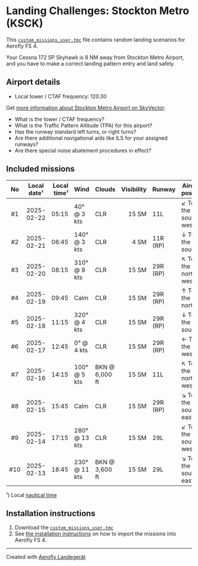 # Landing Challenges: Stockton Metro (KSCK)

This [`custom_missions_user.tmc`](missions/custom_missions_user.tmc) file contains random landing scenarios for Aerofly FS 4.

Your Cessna 172 SP Skyhawk is 8 NM away from Stockton Metro Airport, and you have to make a correct landing pattern entry and land safely.

## Airport details

- Local tower / CTAF frequency: 120.30

Get [more information about Stockton Metro Airport on SkyVector](https://skyvector.com/airport/KSCK):

- What is the tower / CTAF frequency?
- What is the Traffic Pattern Altitude (TPA) for this airport?
- Has the runway standard left turns, or right turns?
- Are there additional navigational aids like ILS for your assigned runways?
- Are there special noise abatement procedures in effect?

## Included missions

| No  | Local date¹ | Local time¹ | Wind          | Clouds         | Visibility | Runway   | Aircraft position    |
| :-: | ----------- | ----------: | ------------- | -------------- | ---------: | -------- | -------------------- |
| #1  | 2025-02-22  |       05:15 | 40° @ 3 kts   | CLR            |      15 SM | 11L      | ↙ To the south-west |
| #2  | 2025-02-21  |       06:45 | 140° @ 3 kts  | CLR            |       4 SM | 11R (RP) | ↓ To the south       |
| #3  | 2025-02-20  |       08:15 | 310° @ 9 kts  | CLR            |      15 SM | 29R (RP) | ↖ To the north-west |
| #4  | 2025-02-19  |       09:45 | Calm          | CLR            |      15 SM | 29R (RP) | ↑ To the north       |
| #5  | 2025-02-18  |       11:15 | 320° @ 4 kts  | CLR            |      15 SM | 29R (RP) | ↓ To the south       |
| #6  | 2025-02-17  |       12:45 | 0° @ 4 kts    | CLR            |      15 SM | 29R (RP) | ← To the west        |
| #7  | 2025-02-16  |       14:15 | 100° @ 5 kts  | BKN @ 6,000 ft |      15 SM | 11L      | ↖ To the north-west |
| #8  | 2025-02-15  |       15:45 | Calm          | CLR            |      15 SM | 29R (RP) | ↘ To the south-east |
| #9  | 2025-02-14  |       17:15 | 280° @ 13 kts | CLR            |      15 SM | 29L      | ↙ To the south-west |
| #10 | 2025-02-13  |       18:45 | 230° @ 11 kts | BKN @ 3,600 ft |      15 SM | 29L      | ↘ To the south-east |

¹) Local [nautical time](https://en.wikipedia.org/wiki/Nautical_time)

## Installation instructions

1. Download the [`custom_missions_user.tmc`](missions/custom_missions_user.tmc)
2. See [the installation instructions](https://fboes.github.io/aerofly-missions/docs/generic-installation.html) on how to import the missions into Aerofly FS 4.

---

Created with [Aerofly Landegerät](https://github.com/fboes/aerofly-patterns)

